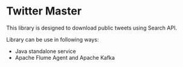 # Twitter Master

This library is designed to download public tweets using Search API.

Library can be use in following ways:
- Java standalone service
- Apache Flume Agent and Apache Kafka

